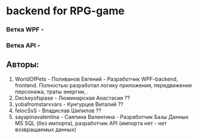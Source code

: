 # backend for RPG-game
### Ветка WPF - 
### Ветка API - 

## Авторы: 
1. WorldOfPets - Поливанов Евгений - Разработчик WPF-backend, frontend. Полностью разработал логику приложения, передвижения персонажа, траты энергии, .
2. Deckeyofspase - Люминарская Анастасия ??
3. yobafromstarvvars - Кунгурцев Виталий ??
4. felocSsS - Владислав Шипилов ??
5. sayapinavalentina - Саяпина Валентина - Разработчик Базы Данных MS SQL (без импорта), разработчик API (импорта нет - нет возвращаемых данных)
